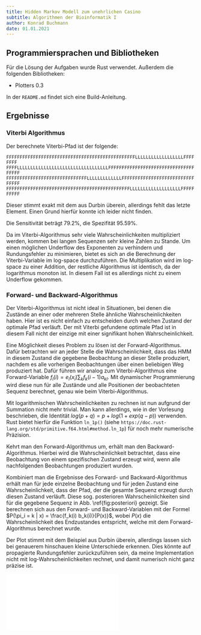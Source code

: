 ```yaml
---
title: Hidden Markov Modell zum unehrlichen Casino
subtitle: Algorithmen der Bioinformatik I
author: Konrad Buchmann
date: 01.01.2021
---
```


## Programmiersprachen und Bibliotheken
Für die Lösung der Aufgaben wurde Rust verwendet.
Außerdem die folgenden Bibliotheken:

* Plotters 0.3

In der `README.md` findet sich eine Build-Anleitung.

## Ergebnisse

### Viterbi Algorithmus
Der berechnete Viterbi-Pfad ist der folgende:

`FFFFFFFFFFFFFFFFFFFFFFFFFFFFFFFFFFFFFFFFFFFFFFFFLLLLLLLLLLLLLLLLLLFFFFFFFF
FFFFLLLLLLLLLLLLLLLLLLLLLLLLLLLLLLLLLLFFFFFFFFFFFFFFFFFFFFFFFFFFFFFFFFFFFFF
FFFFFFFFFFFFFFFFFFFFFFFFFFFFFFLLLLLLLLLLLLLFFFFFFFFFFFFFFFFFFFFFFFFFFFFFFFF
FFFFFFFFFFFFFFFFFFFFFFFFFFFFFFFFFFFFFFFFFFFFFFLLLLLLLLLLLLLLLLLLLFFFFFFFFFF`

Dieser stimmt exakt mit dem aus Durbin überein, allerdings fehlt das letzte Element. Einen Grund hierfür konnte ich leider nicht finden.

Die Sensitivität beträgt $79.2$%, die Spezifität $95.59$%.

Da im Viterbi-Algorithmus sehr viele Wahrscheinlichkeiten multipliziert werden, kommen bei langen Sequenzen sehr kleine Zahlen zu Stande. Um einen möglichen Underflow des Exponenten zu verhindern und Rundungsfehler zu minimieren, bietet es sich an die Berechnung der Viterbi-Variable im log-space durchzuführen. Die Multiplikation wird im log-space zu einer Addition, der restliche Algorithmus ist identisch, da der logarithmus monoton ist. In diesem Fall ist es allerdings nicht zu einem Underflow gekommen.


### Forward- und Backward-Algorithmus
Der Viterbi-Algorithmus ist nicht ideal in Situationen, bei denen die Zustände an einer oder mehreren Stelle ähnliche Wahrscheinlichkeiten haben. Hier ist es nicht einfach zu entscheiden durch welchen Zustand der optimale Pfad verläuft. Der mit Viterbi gefundene optimale Pfad ist in diesem Fall nicht der einzige mit einer signifikant hohen Wahrscheinlichkeit.

Eine Möglichkeit dieses Problem zu lösen ist der Forward-Algorithmus. Dafür betrachten wir an jeder Stelle die Wahrscheinlichkeit, dass das HMM in diesem Zustand die gegebene Beobachtung an dieser Stelle produziert, nachdem es alle vorherigen Beobachtungen über einen beliebigen Weg produziert hat. Dafür führen wir analog zum Viterbi-Algorithmus eine Forward-Variable $f_l(i) = e_l(x_i) \sum_k f_k(i-1) a_{kl}$. Mit dynamischer Programmierung wird diese nun für alle Zustände und alle Positionen der beobachteten Sequenz berechnet, genau wie beim Viterbi-Algorithmus.

Mit logarithmischen Wahrscheinlichkeiten zu rechnen ist nun aufgrund der Summation nicht mehr trivial. Man kann allerdings, wie in der Vorlesung beschrieben, die Identität $log(p+q) = p + log(1 + exp(q-p))$ verwenden. Rust bietet hierfür die Funktion `ln_1p()` (siehe `https://doc.rust-lang.org/std/primitive.f64.html#method.ln_1p`) für noch mehr numerische Präzision.

Kehrt man den Forward-Algorithmus um, erhält man den Backward-Algorithmus. Hierbei wird die Wahrscheinlichkeit betrachtet, dass eine Beobachtung von einem spezifischen Zustand erzeugt wird, wenn alle nachfolgenden Beobachtungen produziert wurden.

Kombiniert man die Ergebnisse des Forward- und Backward-Algorithmus erhält man für jede einzelne Beobachtung und für jeden Zustand eine Wahrscheinlichkeit, dass der Pfad, der die gesamte Sequenz erzeugt durch diesen Zustand verläuft. Diese sog. posterioren Wahrscheinlichkeiten sind für die gegebene Sequenz in Abb. \ref{fig:posteriori} gezeigt. Sie berechnen sich aus den Forward- und Backward-Variablen mit der Formel 
$P(\pi_i = k | x) = \frac{f_k(i) b_k(i)}{P(x)}$, wobei $P(x)$ die Wahrscheinlichkeit des Endzustandes entspricht, welche mit dem Forward-Algorithmus berechnet wurde.

Der Plot stimmt mit dem Beispiel aus Durbin überein, allerdings lassen sich bei genauerem hinschauen kleine Unterschiede erkennen. Dies könnte auf propagierte Rundungsfehler zurückzuführen sein, da meine Implementation nicht mit log-Wahrscheinlichkeiten rechnet, und damit numerisch nicht ganz präzise ist.

![A-Posteriori Wahrscheinlichkeiten für den fairen Würfel. Die x-Achse zeigt die Nummer des Wurfs, die y-Achse die Wahrscheinlichkeit, dass für diesen Wurf ein fairer Würfel verwendet wurde. \label{fig:posteriori}](plot.pdf)